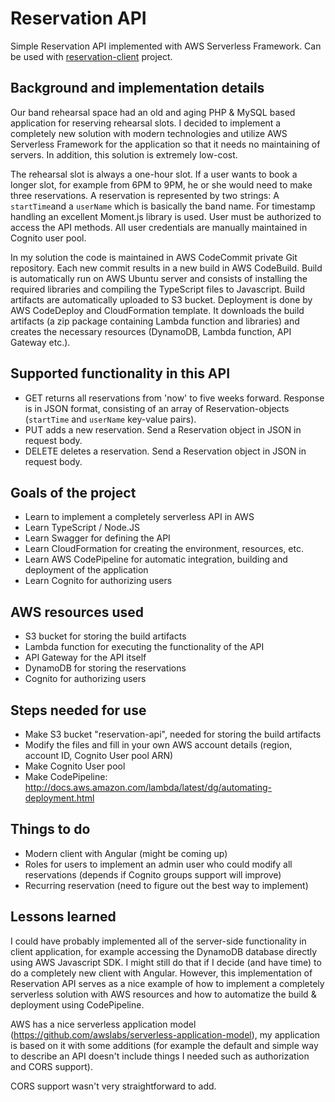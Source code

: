 # Reservation API

Simple Reservation API implemented with AWS Serverless Framework. Can be used with [reservation-client](https://github.com/phusu/reservation-client) project.

## Background and implementation details
Our band rehearsal space had an old and aging PHP & MySQL based application for reserving rehearsal slots. I decided to implement a completely new solution with modern technologies and utilize AWS Serverless Framework for the application so that it needs no maintaining of servers. In addition, this solution is extremely low-cost.

The rehearsal slot is always a one-hour slot. If a user wants to book a longer slot, for example from 6PM to 9PM, he or she would need to make three reservations. A reservation is represented by two strings: A `startTime`and a `userName` which is basically the band name. For timestamp handling an excellent Moment.js library is used. User must be authorized to access the API methods. All user credentials are manually maintained in Cognito user pool.

In my solution the code is maintained in AWS CodeCommit private Git repository. Each new commit results in a new build in AWS CodeBuild. Build is automatically run on AWS Ubuntu server and consists of installing the required libraries and compiling the TypeScript files to Javascript. Build artifacts are automatically uploaded to S3 bucket. Deployment is done by AWS CodeDeploy and CloudFormation template. It downloads the build artifacts (a zip package containing Lambda function and libraries) and creates the necessary resources (DynamoDB, Lambda function, API Gateway etc.).

## Supported functionality in this API
- GET returns all reservations from 'now' to five weeks forward. Response is in JSON format, consisting of an array of Reservation-objects (`startTime` and `userName` key-value pairs).
- PUT adds a new reservation. Send a Reservation object in JSON in request body.
- DELETE deletes a reservation. Send a Reservation object in JSON in request body.

## Goals of the project
- Learn to implement a completely serverless API in AWS
- Learn TypeScript / Node.JS
- Learn Swagger for defining the API
- Learn CloudFormation for creating the environment, resources, etc.
- Learn AWS CodePipeline for automatic integration, building and deployment of the application
- Learn Cognito for authorizing users

## AWS resources used
- S3 bucket for storing the build artifacts
- Lambda function for executing the functionality of the API
- API Gateway for the API itself
- DynamoDB for storing the reservations
- Cognito for authorizing users

## Steps needed for use
- Make S3 bucket "reservation-api", needed for storing the build artifacts
- Modify the files and fill in your own AWS account details (region, account ID, Cognito User pool ARN)
- Make Cognito User pool
- Make CodePipeline: http://docs.aws.amazon.com/lambda/latest/dg/automating-deployment.html

## Things to do
- Modern client with Angular (might be coming up)
- Roles for users to implement an admin user who could modify all reservations (depends if Cognito groups support will improve)
- Recurring reservation (need to figure out the best way to implement)

## Lessons learned
I could have probably implemented all of the server-side functionality in client application, for example accessing the DynamoDB database directly using AWS Javascript SDK. I might still do that if I decide (and have time) to do a completely new client with Angular. However, this implementation of Reservation API serves as a nice example of how to implement a completely serverless solution with AWS resources and how to automatize the build & deployment using CodePipeline.

AWS has a nice serverless application model (https://github.com/awslabs/serverless-application-model), my application is based on it with some additions (for example the default and simple way to describe an API doesn't include things I needed such as authorization and CORS support).

CORS support wasn't very straightforward to add.
